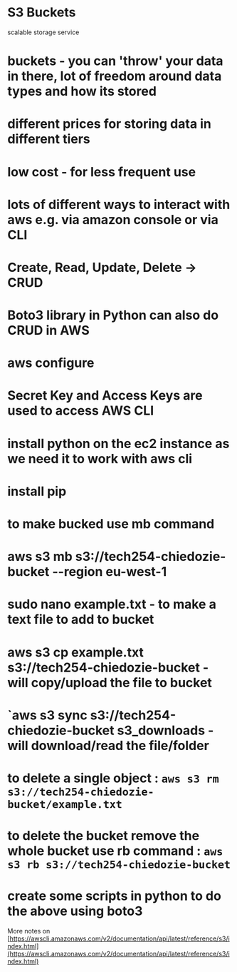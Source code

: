 # S3 Buckets
scalable storage service
# buckets - you can 'throw' your data in there, lot of freedom around data types and how its stored
# different prices for storing data in different tiers
# low cost - for less frequent use
# lots of different ways to interact with aws e.g. via amazon console or via CLI
# Create, Read, Update, Delete -> CRUD
# Boto3 library in Python can also do CRUD in AWS
# aws configure
# Secret Key and Access Keys are used to access AWS CLI

# install python on the ec2 instance as we need it to work with aws cli
# install pip
# to make bucked use mb command
# aws s3 mb s3://tech254-chiedozie-bucket --region eu-west-1
# sudo nano example.txt - to make a text file to add to bucket
# aws s3 cp example.txt s3://tech254-chiedozie-bucket - will copy/upload the file to bucket
# `aws s3 sync s3://tech254-chiedozie-bucket s3_downloads  - will download/read the file/folder
# to delete a single object : `aws s3 rm s3://tech254-chiedozie-bucket/example.txt`
# to delete the bucket remove the whole bucket use rb command : `aws s3 rb s3://tech254-chiedozie-bucket`

# create some scripts in python to do the above using boto3


More notes on [https://awscli.amazonaws.com/v2/documentation/api/latest/reference/s3/index.html](https://awscli.amazonaws.com/v2/documentation/api/latest/reference/s3/index.html)